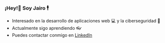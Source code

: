 ### ¡Hey!👋 Soy Jairo 🕴

- Interesado en la desarrollo de aplicaciones web 💻 y la ciberseguridad 🔐
- Actualmente sigo aprendiendo 👓
- Puedes contactar conmigo en [LinkedIn](https://linkedin.com/in/jairo-zenteno-b47a64170) 

<!--
**apaxedev/apaxedev** is a ✨ _special_ ✨ repository because its `README.md` (this file) appears on your GitHub profile.

Here are some ideas to get you started:

- 🔭 I’m currently working on ...
- 🌱 I’m currently learning ...
- 👯 I’m looking to collaborate on ...
- 🤔 I’m looking for help with ...
- 💬 Ask me about ...
- 📫 How to reach me: ...
- 😄 Pronouns: ...
- ⚡ Fun fact: ...
-->
